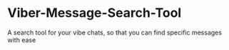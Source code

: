 # Viber-Message-Search-Tool
A search tool for your vibe chats, so that you can find specific messages with ease
